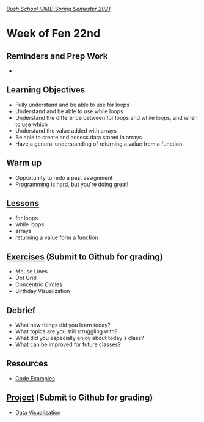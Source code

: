 [_Bush School IDMD Spring Semester 2021_](https://chandrunarayan.github.io/idmd/)

# Week of Fen 22nd

## Reminders and Prep Work
* 


## Learning Objectives
* Fully understand and be able to use for loops
* Understand and be able to use while loops
* Understand the difference between for loops and while loops, and when to use which
* Understand the value added with arrays
* Be able to create and access data stored in arrays
* Have a general understanding of returning a value from a function

## Warm up
* Opportunity to redo a past assignment
* [Programming is hard, but you're doing great!](programming-is-hard-youre-doing-great.md)


## [Lessons](plan.md)
* for loops
* while loops
* arrays
* returning a value form a function

## [Exercises](https://chandrunarayan.github.io/idmd/lessons/week5/code/) (Submit to Github for grading)
* Mouse Lines
* Dot Grid
* Concentric Circles
* Birthday Visualization

## Debrief
* What new things did you learn today?
* What topics are you still struggling with?
* What did you especially enjoy about today's class?
* What can be improved for future classes?

## Resources
* [Code Examples](code)

## [Project](https://chandrunarayan.github.io/idmd/lessons/week5/homework/data-visualization.html) (Submit to Github for grading)
* [Data Visualization](homework/data-visualization.md)

